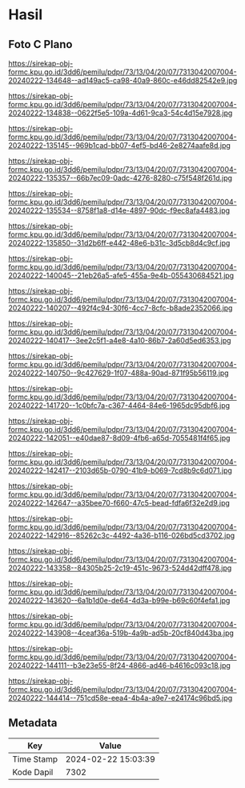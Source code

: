 # Hasil

## Foto C Plano

https://sirekap-obj-formc.kpu.go.id/3dd6/pemilu/pdpr/73/13/04/20/07/7313042007004-20240222-134648--ad149ac5-ca98-40a9-860c-e46dd82542e9.jpg

https://sirekap-obj-formc.kpu.go.id/3dd6/pemilu/pdpr/73/13/04/20/07/7313042007004-20240222-134838--0622f5e5-109a-4d61-9ca3-54c4d15e7928.jpg

https://sirekap-obj-formc.kpu.go.id/3dd6/pemilu/pdpr/73/13/04/20/07/7313042007004-20240222-135145--969b1cad-bb07-4ef5-bd46-2e8274aafe8d.jpg

https://sirekap-obj-formc.kpu.go.id/3dd6/pemilu/pdpr/73/13/04/20/07/7313042007004-20240222-135357--66b7ec09-0adc-4276-8280-c75f548f261d.jpg

https://sirekap-obj-formc.kpu.go.id/3dd6/pemilu/pdpr/73/13/04/20/07/7313042007004-20240222-135534--8758f1a8-d14e-4897-90dc-f9ec8afa4483.jpg

https://sirekap-obj-formc.kpu.go.id/3dd6/pemilu/pdpr/73/13/04/20/07/7313042007004-20240222-135850--31d2b6ff-e442-48e6-b31c-3d5cb8d4c9cf.jpg

https://sirekap-obj-formc.kpu.go.id/3dd6/pemilu/pdpr/73/13/04/20/07/7313042007004-20240222-140045--21eb26a5-afe5-455a-9e4b-055430684521.jpg

https://sirekap-obj-formc.kpu.go.id/3dd6/pemilu/pdpr/73/13/04/20/07/7313042007004-20240222-140207--492f4c94-30f6-4cc7-8cfc-b8ade2352066.jpg

https://sirekap-obj-formc.kpu.go.id/3dd6/pemilu/pdpr/73/13/04/20/07/7313042007004-20240222-140417--3ee2c5f1-a4e8-4a10-86b7-2a60d5ed6353.jpg

https://sirekap-obj-formc.kpu.go.id/3dd6/pemilu/pdpr/73/13/04/20/07/7313042007004-20240222-140750--9c427629-1f07-488a-90ad-871f95b56119.jpg

https://sirekap-obj-formc.kpu.go.id/3dd6/pemilu/pdpr/73/13/04/20/07/7313042007004-20240222-141720--1c0bfc7a-c367-4464-84e6-1965dc95dbf6.jpg

https://sirekap-obj-formc.kpu.go.id/3dd6/pemilu/pdpr/73/13/04/20/07/7313042007004-20240222-142051--e40dae87-8d09-4fb6-a65d-7055481f4f65.jpg

https://sirekap-obj-formc.kpu.go.id/3dd6/pemilu/pdpr/73/13/04/20/07/7313042007004-20240222-142417--2103d65b-0790-41b9-b069-7cd8b9c6d071.jpg

https://sirekap-obj-formc.kpu.go.id/3dd6/pemilu/pdpr/73/13/04/20/07/7313042007004-20240222-142647--a35bee70-f660-47c5-bead-fdfa6f32e2d9.jpg

https://sirekap-obj-formc.kpu.go.id/3dd6/pemilu/pdpr/73/13/04/20/07/7313042007004-20240222-142916--85262c3c-4492-4a36-b116-026bd5cd3702.jpg

https://sirekap-obj-formc.kpu.go.id/3dd6/pemilu/pdpr/73/13/04/20/07/7313042007004-20240222-143358--84305b25-2c19-451c-9673-524d42dff478.jpg

https://sirekap-obj-formc.kpu.go.id/3dd6/pemilu/pdpr/73/13/04/20/07/7313042007004-20240222-143620--6a1b1d0e-de64-4d3a-b99e-b69c60f4efa1.jpg

https://sirekap-obj-formc.kpu.go.id/3dd6/pemilu/pdpr/73/13/04/20/07/7313042007004-20240222-143908--4ceaf36a-519b-4a9b-ad5b-20cf840d43ba.jpg

https://sirekap-obj-formc.kpu.go.id/3dd6/pemilu/pdpr/73/13/04/20/07/7313042007004-20240222-144111--b3e23e55-8f24-4866-ad46-b4616c093c18.jpg

https://sirekap-obj-formc.kpu.go.id/3dd6/pemilu/pdpr/73/13/04/20/07/7313042007004-20240222-144414--751cd58e-eea4-4b4a-a9e7-e24174c96bd5.jpg


## Metadata

| Key        | Value               |
| ---------- | ------------------- |
| Time Stamp | 2024-02-22 15:03:39 |
| Kode Dapil | 7302                |



